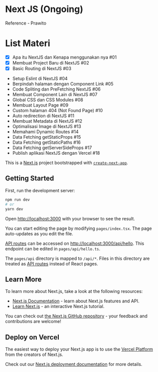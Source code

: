 # Next JS (Ongoing)

Reference - Prawito

# List Materi
- [x] Apa itu NextJS dan Kenapa menggunakan nya #01
- [x] Membuat Project Baru di NextJS #02
- [x] Basic Routing di NextJS #03
- Setup Eslint di NextJS #04
- Berpindah halaman dengan Component Link #05
- Code Spliting dan PreFetching NextJS #06
- Membuat Component Lain di NextJS #07
- Global CSS dan CSS Modules #08
- Membuat Layout Page #09
- Custom halaman 404 (Not Found Page) #10
- Auto redirection di NextJS #11
- Membuat Metadata di NextJS #12
- Optimalisasi Image di NextJS #13
- Memahami Dynamic Routes #14
- Data Fetching getStaticProps #15
- Data Fetching getStaticPaths #16
- Data Fetching getServerSideProps #17
- Publish aplikasi NextJS dengan Vercel #18

This is a [Next.js](https://nextjs.org/) project bootstrapped with [`create-next-app`](https://github.com/vercel/next.js/tree/canary/packages/create-next-app).

## Getting Started

First, run the development server:

```bash
npm run dev
# or
yarn dev
```

Open [http://localhost:3000](http://localhost:3000) with your browser to see the result.

You can start editing the page by modifying `pages/index.tsx`. The page auto-updates as you edit the file.

[API routes](https://nextjs.org/docs/api-routes/introduction) can be accessed on [http://localhost:3000/api/hello](http://localhost:3000/api/hello). This endpoint can be edited in `pages/api/hello.ts`.

The `pages/api` directory is mapped to `/api/*`. Files in this directory are treated as [API routes](https://nextjs.org/docs/api-routes/introduction) instead of React pages.

## Learn More

To learn more about Next.js, take a look at the following resources:

- [Next.js Documentation](https://nextjs.org/docs) - learn about Next.js features and API.
- [Learn Next.js](https://nextjs.org/learn) - an interactive Next.js tutorial.

You can check out [the Next.js GitHub repository](https://github.com/vercel/next.js/) - your feedback and contributions are welcome!

## Deploy on Vercel

The easiest way to deploy your Next.js app is to use the [Vercel Platform](https://vercel.com/new?utm_medium=default-template&filter=next.js&utm_source=create-next-app&utm_campaign=create-next-app-readme) from the creators of Next.js.

Check out our [Next.js deployment documentation](https://nextjs.org/docs/deployment) for more details.

